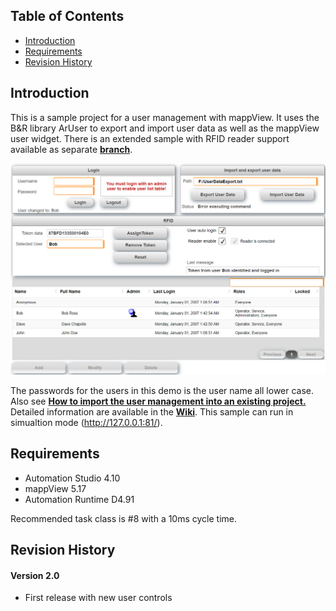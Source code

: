 ## Table of Contents
* [Introduction](#Introduction)
* [Requirements](#Requirements)
* [Revision History](#Revision-History)

<a name="Introduction"></a>
## Introduction
This is a sample project for a user management with mappView. It uses the B&R library ArUser to export and import user data as well as the mappView user widget. There is an extended sample with RFID reader support available as separate [**branch**](https://github.com/stephan1827/mappView-User/tree/RFID).

![](Logical/mappView/Resources/Media/screenshot.png)

The passwords for the users in this demo is the user name all lower case. Also see [**How to import the user management into an existing project.**](Logical/mappUser/HowToImport.pdf) Detailed information are available in the [**Wiki**](https://github.com/stephan1827/mappView-User/wiki). This sample can run in simualtion mode (http://127.0.0.1:81/).

<a name="Requirements"></a>
## Requirements
* Automation Studio 4.10
* mappView 5.17
* Automation Runtime D4.91

Recommended task class is #8 with a 10ms cycle time.

<a name="Revision-History"></a>
## Revision History

#### Version 2.0
- First release with new user controls
